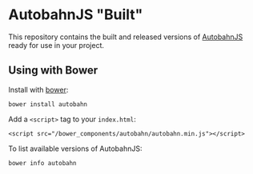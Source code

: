 # AutobahnJS "Built"

This repository contains the built and released versions of [AutobahnJS](https://github.com/tavendo/AutobahnJS) ready for use in your project.

## Using with Bower

Install with [bower](http://bower.io/):

	bower install autobahn

Add a `<script>` tag to your `index.html`:

	<script src="/bower_components/autobahn/autobahn.min.js"></script>

To list available versions of AutobahnJS:

	bower info autobahn
